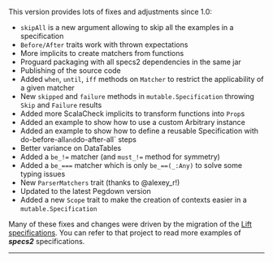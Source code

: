 This version provides lots of fixes and adjustments since 1.0:

 * `skipAll` is a new argument allowing to skip all the examples in a specification
 * `Before/After` traits work with thrown expectations
 * More implicits to create matchers from functions
 * Proguard packaging with all specs2 dependencies in the same jar
 * Publishing of the source code
 * Added `when`, `until`, `iff` methods on `Matcher` to restrict the applicability of a given matcher
 * New `skipped` and `failure` methods in `mutable.Specification` throwing `Skip` and `Failure` results
 * Added more ScalaCheck implicits to transform functions into `Prop`s
 * Added an example to show how to use a custom Arbitrary instance
 * Added an example to show how to define a reusable Specification with do-before-all` and `do-after-all` steps
 * Better variance on DataTables
 * Added a `be_!=` matcher (and `must_!=` method for symmetry)
 * Added a `be_===` matcher which is only `be_==(_:Any)` to solve some typing issues
 * New `ParserMatchers` trait (thanks to @alexey_r!)
 * Updated to the latest Pegdown version
 * Added a new `Scope` trait to make the creation of contexts easier in a `mutable.Specification`
 
Many of these fixes and changes were driven by the migration of the [Lift specifications](https://github.com/etorreborre/framework/tree/eto-wip-specs2). You can refer to that project to read more examples of ***specs2*** specifications.
 
------ 
